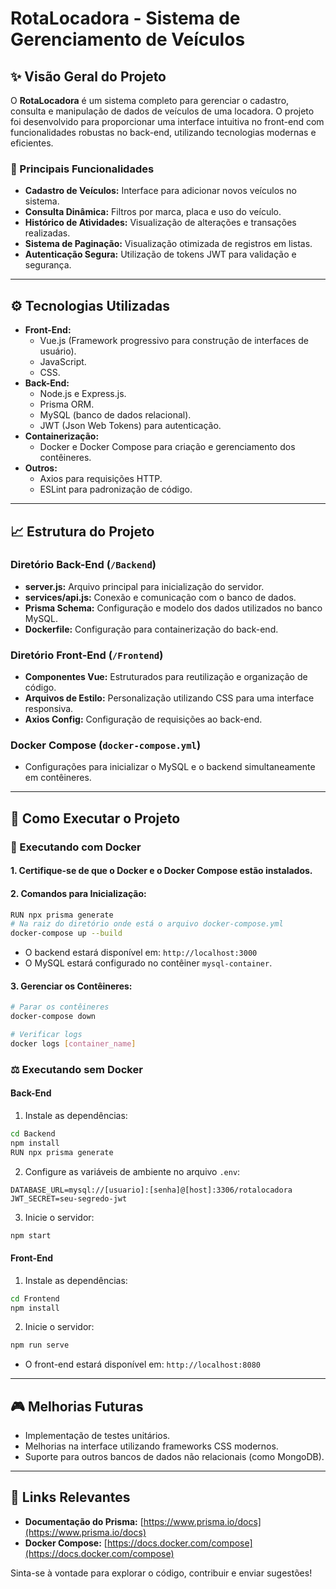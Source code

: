 # RotaLocadora - Sistema de Gerenciamento de Veículos

## ✨ Visão Geral do Projeto

O **RotaLocadora** é um sistema completo para gerenciar o cadastro, consulta e manipulação de dados de veículos de uma locadora. O projeto foi desenvolvido para proporcionar uma interface intuitiva no front-end com funcionalidades robustas no back-end, utilizando tecnologias modernas e eficientes.

### 🚜 Principais Funcionalidades

- **Cadastro de Veículos:** Interface para adicionar novos veículos no sistema.
- **Consulta Dinâmica:** Filtros por marca, placa e uso do veículo.
- **Histórico de Atividades:** Visualização de alterações e transações realizadas.
- **Sistema de Paginação:** Visualização otimizada de registros em listas.
- **Autenticação Segura:** Utilização de tokens JWT para validação e segurança.

---

## ⚙️ Tecnologias Utilizadas

- **Front-End:**
  - Vue.js (Framework progressivo para construção de interfaces de usuário).
  - JavaScript.
  - CSS.
- **Back-End:**
  - Node.js e Express.js.
  - Prisma ORM.
  - MySQL (banco de dados relacional).
  - JWT (Json Web Tokens) para autenticação.
- **Containerização:**
  - Docker e Docker Compose para criação e gerenciamento dos contêineres.
- **Outros:**
  - Axios para requisições HTTP.
  - ESLint para padronização de código.

---

## 📈 Estrutura do Projeto

### Diretório Back-End (`/Backend`)

- **server.js:** Arquivo principal para inicialização do servidor.
- **services/api.js:** Conexão e comunicação com o banco de dados.
- **Prisma Schema:** Configuração e modelo dos dados utilizados no banco MySQL.
- **Dockerfile:** Configuração para containerização do back-end.

### Diretório Front-End (`/Frontend`)

- **Componentes Vue:** Estruturados para reutilização e organização de código.
- **Arquivos de Estilo:** Personalização utilizando CSS para uma interface responsiva.
- **Axios Config:** Configuração de requisições ao back-end.

### Docker Compose (`docker-compose.yml`)

- Configurações para inicializar o MySQL e o backend simultaneamente em contêineres.

---

## 🔧 Como Executar o Projeto

### 🚀 Executando com Docker

#### 1. Certifique-se de que o Docker e o Docker Compose estão instalados.
#### 2. Comandos para Inicialização:


```bash
RUN npx prisma generate
# Na raiz do diretório onde está o arquivo docker-compose.yml
docker-compose up --build
```

- O backend estará disponível em: `http://localhost:3000`
- O MySQL estará configurado no contêiner `mysql-container`.

#### 3. Gerenciar os Contêineres:

```bash
# Parar os contêineres
docker-compose down

# Verificar logs
docker logs [container_name]
```

### ⚖️ Executando sem Docker

#### Back-End

1. Instale as dependências:

```bash
cd Backend
npm install
RUN npx prisma generate

```

2. Configure as variáveis de ambiente no arquivo `.env`:

```env
DATABASE_URL=mysql://[usuario]:[senha]@[host]:3306/rotalocadora
JWT_SECRET=seu-segredo-jwt
```

3. Inicie o servidor:

```bash
npm start
```

#### Front-End

1. Instale as dependências:

```bash
cd Frontend
npm install
```

2. Inicie o servidor:

```bash
npm run serve
```

- O front-end estará disponível em: `http://localhost:8080`

---

## 🎮 Melhorias Futuras

- Implementação de testes unitários.
- Melhorias na interface utilizando frameworks CSS modernos.
- Suporte para outros bancos de dados não relacionais (como MongoDB).

---

## 🔗 Links Relevantes

- **Documentação do Prisma:** [https://www.prisma.io/docs](https://www.prisma.io/docs)
- **Docker Compose:** [https://docs.docker.com/compose](https://docs.docker.com/compose)

Sinta-se à vontade para explorar o código, contribuir e enviar sugestões!

